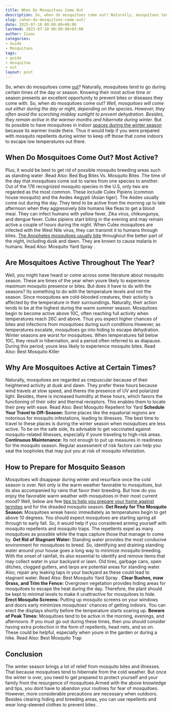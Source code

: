 ```yaml
---
title: When Do Mosquitoes Come Out
description: So, when do mosquitoes come out? Naturally, mosquitoes tend to go during certain times of the day or season. Knowing their most active time or season presents...
slug: /when-do-mosquitoes-come-out/
date: 2025-07-10 00:00:00+00:00
lastmod: 2025-07-10 00:00:00+03:00
author: Isaac
categories:
- Guide
- Mosquitoes
tags:
- guide
- mosquitoe
- out
layout: post
---
```

So, when do mosquitoes come [out](https://pestpolicy.com/how-to-grow-knock-out-roses/)? Naturally, mosquitoes tend to go during certain times of the day or season. Knowing their most active time or season presents an excellent opportunity to prevent bites or diseases they come with. So, when do mosquitoes come out?
*Well, mosquitoes will come out either during the day or night, depending on the species. However, they often avoid the scorching midday sunlight to prevent dehydration. Besides, they remain active in the warmer months and hibernate during winter.*
But its possible to have mosquitoes in indoor
[spaces during the winter season](http://vectorbio.rutgers.edu/outreach/habitat.php)
because its warmer inside there. Thus it would help if you were prepared with mosquito repellents during winter to keep off those that come indoors to escape low temperatures out there.

## When Do Mosquitoes Come Out? Most Active?
Plus, it would be best to get rid of possible mosquito breeding areas such as
standing water
.Read Also:
Bed Bug Bites Vs. Mosquito Bites
.The time of the day that mosquitoes come out to varies from one species to another.
Out of the 176 recognized mosquito species in the U.S, only two are regarded as the most common. These include Culex Pipiens (common house mosquito) and the Aedes Aegypti (Asian tiger).
The Aedes usually come out during the day. They tend to be active from the morning up to late afternoon when they aggressively
bite humans like fleas
to get a blood meal.
They can infect humans with yellow fever, Zika virus, chikungunya, and dengue fever.
Culex pipiens start biting in the evening and may remain active a couple of hours during the night. When Culex mosquitoes are infected with the West Nile virus, they can transmit it to humans through bites.
[The Anopheles mosquitoes usually bite](https://pestpolicy.com/spider-bite-vs-mosquito-bite/)
throughout the better part of the night, including dusk and dawn. They are known to cause malaria in humans. Read Also:
Mosquito Yard Spray
.

## **Are Mosquitoes Active Throughout The Year?**
Well, you might have heard or come across some literature about mosquito season. These are times of the year when youre likely to experience maximum mosquito presence or bites. But does it have to do with the seasons?
Its something to do with the temperature levels and not the season. Since mosquitoes are cold-blooded creatures, their activity is affected by the temperature in their surroundings. Naturally, their action tends to be at the highest during the warm summer season.
Mosquitoes begin to become active above 10C, often reaching full activity when temperatures reach 26C and above.
Thus you expect higher chances of bites and infections from mosquitoes during such conditions.However, as temperatures escalate, mosquitoes go into hiding to escape dehydration.
Winter seasons are worst for mosquitoes. When temperatures fall below 10C, they result in hibernation, and a period often referred to as diapause. During this period, youre less likely to experience mosquito bites.
Read Also:
Best Mosquito Killer
## **Why Are Mosquitoes Active at Certain Times?**
Naturally, mosquitoes are regarded as crepuscular because of their heightened activity at dusk and dawn. They prefer these hours because wind travels at slow speed, and theres the presence of UV and polarized light.
Besides, there is increased humidity at these hours, which favors the functioning of their odor and thermal receptors. This enables them to locate their prey with ease. Read Also:
Best Mosquito Repellent for Yard
**Schedule Your Travel to Off-Season:**
Some places like the equatorial regions are notorious for mosquito infestations, leading to illnesses. The best time to travel to these places is during the winter season when mosquitoes are less active.
To be on the safe side, its advisable to get vaccinated against mosquito-related illnesses, especially if youre traveling to high-risk areas.
**Continuous Maintenance:**
Its not enough to put up measures in readiness for the mosquito season. Regular assessment of risk factors can help you seal the loopholes that may put you at risk of mosquito infestation.
## **How to Prepare for Mosquito Season**
Mosquitoes will disappear during winter and resurface once the cold season is over. Not only is the warm weather favorable to mosquitoes, but its also accompanied by rains that favor their breeding.
But how do you enjoy the favorable warm weather with mosquitoes in their most current mood?
Well, below are few
[tips to help you prepare your home against termites](https://pestpolicy.com/termite-prevention/)
and for the dreaded mosquito season.
**Get Ready for The Mosquito Season:**
Mosquitoes wreak havoc immediately as temperatures begin to get above 10 degrees. You should expect mosquitoes are starting spring all through to early fall.
So, it would help if you considered arming yourself with mosquito repellents and mosquito traps.
The repellents expel as many mosquitoes as possible while the traps capture those that manage to come by.
**Get Rid of Stagnant Water:**
Standing water provides the most conducive environment for mosquitoes to breed. So, identifying and draining standing water around your house goes a long way to minimize mosquito breeding.
With the onset of rainfall, its also essential to identify and remove items that may collect water in your backyard or lawn. Old tires, garbage cans, open ditches, clogged gutters, and tarps are potential areas for standing water.
Also, repair any leaking taps in your backyard as these could lead to stagnant water. Read Also:
Best Mosquito Yard Spray
.
**Clear Bushes, maw Grass, and Trim the Fence:**
Overgrown vegetation provides hiding areas for mosquitoes to escape the heat during the day. Therefore, the plant should be kept to minimal levels to make it unattractive for mosquitoes to hide.
**Erect Mosquito Screens:**
Putting up mosquito screens on your windows and doors early minimizes mosquitoes' chances of getting indoors. You can erect the displays shortly before the temperature starts soaring up.
**Beware of Peak Times:**
Mosquitoes tend to be active in the morning, evenings, and afternoons.
If you must go out during these times, then you should consider having extra protection in the form of repellents, head nets, and so on. These could be helpful, especially when youre in the garden or during a hike.
Read Also:
Best Mosquito Trap
## **Conclusion**
The winter season brings a lot of relief from mosquito bites and illnesses. That because mosquitoes tend to hibernate from the cold weather.
But once the winter is over, you need to get prepared to protect yourself and your family from the resurgence of mosquitoes.Armed with the above knowledge and tips, you dont have to abandon your routines for fear of mosquitoes.
However, more considerable precautions are necessary when outdoors. Besides clearing hiding and breeding areas, you can use repellents and wear long-sleeved
clothes to prevent bites
.
